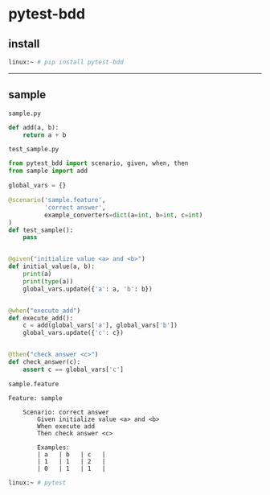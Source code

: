 # pytest-bdd

## install

```bash
linux:~ # pip install pytest-bdd
```


---

## sample

`sample.py `

```python
def add(a, b):
    return a + b
```


`test_sample.py `

```python
from pytest_bdd import scenario, given, when, then
from sample import add

global_vars = {}

@scenario('sample.feature',
          'correct answer',
          example_converters=dict(a=int, b=int, c=int)
)
def test_sample():
    pass


@given("initialize value <a> and <b>")
def initial_value(a, b):
    print(a)
    print(type(a))
    global_vars.update({'a': a, 'b': b})


@when("execute add")
def execute_add():
    c = add(global_vars['a'], global_vars['b'])
    global_vars.update({'c': c})


@then("check answer <c>")
def check_answer(c):
    assert c == global_vars['c']
```


`sample.feature `

```
Feature: sample

    Scenario: correct answer
        Given initialize value <a> and <b>
        When execute add
        Then check answer <c>

        Examples:
        | a   | b   | c   |
        | 1   | 1   | 2   |
        | 0   | 1   | 1   |
```

```bash
linux:~ # pytest
```
